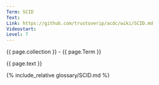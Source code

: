 ```yaml
---
Term: SCID
Text: 
Link: https://github.com/trustoverip/acdc/wiki/SCID.md
Videostart: 
Level: 7
---
```


{{ page.collection }} - {{ page.Term }}

   {{ page.text }}

{% include_relative glossary/SCID.md %}
